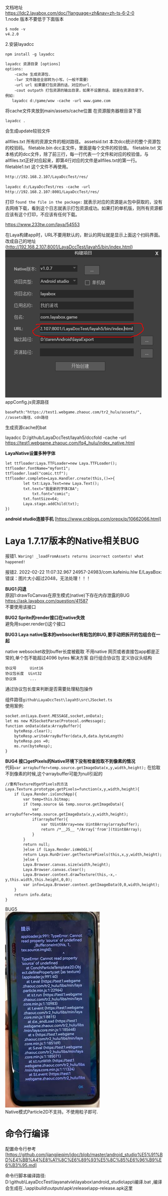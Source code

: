 ﻿文档地址  
https://ldc2.layabox.com/doc/?language=zh&nav=zh-ts-6-2-0  
1.node 版本不要低于下面版本
```
$ node -v
v4.2.0
```

2.安装layadcc  
```
npm install -g layadcc
```

```
layadcc 资源目录 [options]
options:
    -cache 生成资源包.
    -lwr 文件路径全部转为小写。（一般不需要）
    -url url 如果要打包资源的话，对应的url.
    -cout outpath 打包资源的输出目录，如果不设置的话，就是在资源目录下。
例如:
   layadcc d:/game/wow -cache -url www.game.com
```
将cache文件夹放到main/assets/cache位置
在资源服务器根目录下面
```
layadcc .
```
会生成update较验文件

allfiles.txt 所有的资源文件的相对路径。
assetsid.txt 本次dcc统计的整个资源包的校验码。
filetable.bin dcc主文件，里面是每个文件的校验值。
filetable.txt 文本格式的dcc文件，除了前三行，每一行代表一个文件和对应的校验值，与allfiles.txt正好对应起来，即第4行对应的文件是allfiles.txt的第一行。
filetable1.txt 这个文件不再使用。


```
http://192.168.2.107/LayaDccTest/res/

layadcc d:/LayaDccTest/res -cache -url http://192.168.2.107:8001/LayaDccTest/res/

```

打印 `found the file in the package:` 就表示对应的资源是从包中获取的，没有去网络下载，看到这个日志就表示打包资源成功。如果打的单机版，则所有资源都应该有这个打印，不应该有任何下载。

https://www.233tw.com/laya/54553

在Laya构建app时，URL不要用默认的，默认的网址就是显示上面这个扫码界面。 改成自己的地址(http://192.168.2.107:8001/LayaDccTest/layah5/bin/index.html)  
![](docimg/1.png)  
appConfig.js资源路径
```
basePath:"https://test1.webgame.zhaouc.com/tr2_hulu/assets/",  //assets路径、cdn路径
```
生成资源cache的bat

layadcc D:/github/LayaDccTest/layah5/dccfold -cache -url https://test1.webgame.zhaouc.com/fq4_hulu/index_native.html

**LayaNative设置多种字体**
```
let ttfloader:Laya.TTFLoader=new Laya.TTFLoader();
ttfloader.fontName="myfont1";
ttfloader.load("comic.ttf");
ttfloader.complete=Laya.Handler.create(this,()=>{
        let txt:Laya.Text=new Laya.Text();
        txt.text="我是新的字体CBA";
            txt.font="comic";
        txt.fontSize=64;
        Laya.stage.addChild(txt);
})
```

**android studio连接手机**
[https://www.cnblogs.com/oreox/p/10662066.html]

# Laya 1.7.17版本的Native相关BUG

报错1.
`Waring! _loadFromAssets returns incorrect contents! what happened!`

报错2.
2022-02-22 11:07:32.967 24957-24983/com.kafeiniu.hlw E/LayaBox: 错误：图片大小超过2048，无法处理！！！

**BUG1 闪退**  
原因1:drawToCanvas在原生模式(native)下存在内存泄露的BUG
https://ask.layabox.com/question/41587  
不要使用该接口

**BUG2 Sprite的render接口在native失效**  
避免用super.render()这个接口

**BUG3 Laya native版本的websocket有粘包的BUG,要手动把拆开的包组合在一起**

native websocket收到buffer长度被截取 不用native 网页或者直接包app都是正常的,单个包不能超过4096 bytes 解决方案 自行组合协议包
定义协议头结构
```
协议号      Uint16
协议包长度  Uint32
协议体      ...
```
通过协议包长度来判断是否需要处理粘包操作

组件路径`github\LayaDccTest\layah5\src\JSocket.ts`  
使用案例:
```
socket.on(Laya.Event.MESSAGE,socket,onData);
let ms new MJSocketParse(Protocol.onMessage);
function onData(data:ArrayBuffer){
    byteResp.clear();
    byteResp.writeArrayBuffer(data,0,data.byteLength)
    byteResp.pos =0;
    ms.run(byteResp);
}
```

**BUG4 接口getPixels的Native环境下没有检查拾取不到像素的情况**  
代码`var arraybuffer=temp.source.getImageData(x,y,width,height);`
在拾取不到像素的时候,这个arraybuffer可能为null引起的

```
//重构Texture的getPixels的方法
Laya.Texture.prototype.getPixels=function(x,y,width,height){
    if (Laya.Render.isConchApp){
        var temp=this.bitmap;
        if (temp.source && temp.source.getImageData){
            var arraybuffer=temp.source.getImageData(x,y,width,height);
            if(arraybuffer){
                var tUint8Array=new Uint8Array(arraybuffer);
                return /*__JS__ */Array['from'](tUint8Array);
            }
        }
        return null;
        }else if (Laya.Render.isWebGL){
        return Laya.RunDriver.getTexturePixels(this,x,y,width,height);
        }else {
        Laya.Browser.canvas.size(width,height);
        Laya.Browser.canvas.clear();
        Laya.Browser.context.drawTexture(this,-x,-y,this.width,this.height,0,0);
        var info=Laya.Browser.context.getImageData(0,0,width,height);
    }
    return info.data;
}
```
BUG5  
![](docimg/img1.jpg)  
Native模式Particle2D不支持。不使用粒子即可.

# 命令行编译
配置命令行参考[https://github.com/jiangjieqim/jdoc/blob/master/android_studio%E5%91%BD%E4%BB%A4%E8%A1%8C%E6%89%93%E5%8C%85%E6%96%B9%E6%B3%95.md]

命令行脚本编译路径:  
D:\github\LayaDccTest\layanatvie\layabox\android_studio\app\编译.bat ,编译会生成在..\app\build\outputs\apk\release\app-release.apk这里